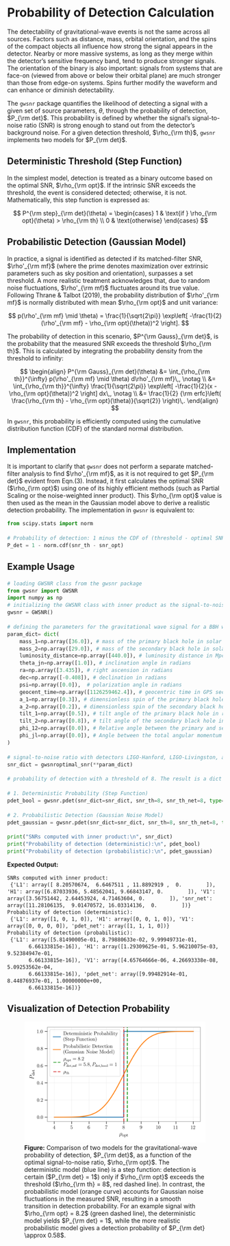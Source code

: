 # Probability of Detection Calculation

The detectability of gravitational-wave events is not the same across all sources. Factors such as distance, mass, orbital orientation, and the spins of the compact objects all influence how strong the signal appears in the detector. Nearby or more massive systems, as long as they merge within the detector’s sensitive frequency band, tend to produce stronger signals. The orientation of the binary is also important: signals from systems that are face-on (viewed from above or below their orbital plane) are much stronger than those from edge-on systems. Spins further modify the waveform and can enhance or diminish detectability.

The `gwsnr` package quantifies the likelihood of detecting a signal with a given set of source parameters, $\theta$, through the probability of detection, $P_{\rm det}$. This probability is defined by whether the signal’s signal-to-noise ratio (SNR) is strong enough to stand out from the detector’s background noise. For a given detection threshold, $\rho_{\rm th}$, `gwsnr` implements two models for $P_{\rm det}$.

## Deterministic Threshold (Step Function)

In the simplest model, detection is treated as a binary outcome based on the optimal SNR, $\rho_{\rm opt}$. If the intrinsic SNR exceeds the threshold, the event is considered detected; otherwise, it is not. Mathematically, this step function is expressed as:

$$
P^{\rm step}_{\rm det}(\theta) =
\begin{cases}
1 & \text{if } \rho_{\rm opt}(\theta) > \rho_{\rm th} \\
0 & \text{otherwise}
\end{cases}
$$


## Probabilistic Detection (Gaussian Model)

In practice, a signal is identified as detected if its matched-filter SNR, $\rho'_{\rm mf}$ (where the prime denotes maximization over extrinsic parameters such as sky position and orientation), surpasses a set threshold. A more realistic treatment acknowledges that, due to random noise fluctuations, $\rho'_{\rm mf}$ fluctuates around its true value. Following Thrane & Talbot (2019), the probability distribution of $\rho'_{\rm mf}$ is normally distributed with mean $\rho_{\rm opt}$ and unit variance:

$$
p(\rho'_{\rm mf} \mid \theta) = \frac{1}{\sqrt{2\pi}} \exp\left[ -\frac{1}{2}(\rho'_{\rm mf} - \rho_{\rm opt}(\theta))^2 \right].
$$

The probability of detection in this scenario, $P^{\rm Gauss}_{\rm det}$, is the probability that the measured SNR exceeds the threshold $\rho_{\rm th}$. This is calculated by integrating the probability density from the threshold to infinity:

$$
\begin{align}
P^{\rm Gauss}_{\rm det}(\theta) &= \int_{\rho_{\rm th}}^{\infty} p(\rho'_{\rm mf} \mid \theta) d\rho'_{\rm mf}\,, \notag \\
&= \int_{\rho_{\rm th}}^{\infty} \frac{1}{\sqrt{2\pi}} \exp\left[ -\frac{1}{2}(x - \rho_{\rm opt}(\theta))^2 \right] dx\,, \notag \\
&= \frac{1}{2} {\rm erfc}\left( \frac{\rho_{\rm th} - \rho_{\rm opt}(\theta)}{\sqrt{2}} \right)\,.
\end{align}
$$

In `gwsnr`, this probability is efficiently computed using the cumulative distribution function (CDF) of the standard normal distribution.


## Implementation

It is important to clarify that `gwsnr` does not perform a separate matched-filter analysis to find $\rho'_{\rm mf}$, as it is not required to get $P_{\rm det}$ evident from Eqn.(3). Instead, it first calculates the optimal SNR ($\rho_{\rm opt}$) using one of its highly efficient methods (such as Partial Scaling or the noise-weighted inner product). This $\rho_{\rm opt}$ value is then used as the mean in the Gaussian model above to derive a realistic detection probability. The implementation in `gwsnr` is equivalent to:

```python
from scipy.stats import norm

# Probability of detection: 1 minus the CDF of (threshold - optimal SNR)
P_det = 1 - norm.cdf(snr_th - snr_opt)
```

## Example Usage

```python
# loading GWSNR class from the gwsnr package
from gwsnr import GWSNR
import numpy as np
# initializing the GWSNR class with inner product as the signal-to-noise ratio type
gwsnr = GWSNR()

# defining the parameters for the gravitational wave signal for a BBH with GW150914 like parameters
param_dict= dict(
    mass_1=np.array([36.0]), # mass of the primary black hole in solar masses
    mass_2=np.array([29.0]), # mass of the secondary black hole in solar masses
    luminosity_distance=np.array([440.0]), # luminosity distance in Mpc
    theta_jn=np.array([1.0]), # inclination angle in radians
    ra=np.array([3.435]), # right ascension in radians
    dec=np.array([-0.408]), # declination in radians
    psi=np.array([0.0]),  # polarization angle in radians
    geocent_time=np.array([1126259462.4]), # geocentric time in GPS seconds
    a_1=np.array([0.3]), # dimensionless spin of the primary black hole
    a_2=np.array([0.2]), # dimensionless spin of the secondary black hole
    tilt_1=np.array([0.5]), # tilt angle of the primary black hole in radians
    tilt_2=np.array([0.8]), # tilt angle of the secondary black hole in radians
    phi_12=np.array([0.0]), # Relative angle between the primary and secondary spin of the binary in radians
    phi_jl=np.array([0.0]), # Angle between the total angular momentum and the orbital angular momentum in radians
)

# signal-to-noise ratio with detectors LIGO-Hanford, LIGO-Livingston, and Virgo with O4 observing run sensitivity
snr_dict = gwsnroptimal_snr(**param_dict)

# probability of detection with a threshold of 8. The result is a dict with keys as detector names and values as the detection probabilities, and also the network detection probability.

# 1. Deterministic Probability (Step Function)
pdet_bool = gwsnr.pdet(snr_dict=snr_dict, snr_th=8, snr_th_net=8, type="bool") 

# 2. Probabilistic Detection (Gaussian Noise Model)
pdet_gaussian = gwsnr.pdet(snr_dict=snr_dict, snr_th=8, snr_th_net=8, type="matched_filter")

print("SNRs computed with inner product:\n", snr_dict)
print("Probability of detection (deterministic):\n", pdet_bool)
print("Probability of detection (probabilistic):\n", pdet_gaussian)
``` 

**Expected Output:**

```
SNRs computed with inner product:
 {'L1': array([ 8.20570674,  6.6467511 , 11.8892919 ,  0.        ]), 'H1': array([6.87033936, 5.48562041, 9.66843147, 0.        ]), 'V1': array([3.56751442, 2.64453924, 4.71463604, 0.        ]), 'snr_net': array([11.28106135,  9.01470572, 16.03314136,  0.        ])}
Probability of detection (deterministic):
 {'L1': array([1, 0, 1, 0]), 'H1': array([0, 0, 1, 0]), 'V1': array([0, 0, 0, 0]), 'pdet_net': array([1, 1, 1, 0])}
Probability of detection (probabilistic):
 {'L1': array([5.81490005e-01, 8.79880633e-02, 9.99949731e-01,
       6.66133815e-16]), 'H1': array([1.29309625e-01, 5.96210075e-03, 9.52384947e-01,
       6.66133815e-16]), 'V1': array([4.65764666e-06, 4.26693338e-08, 5.09253562e-04,
       6.66133815e-16]), 'pdet_net': array([9.99482914e-01, 8.44876937e-01, 1.00000000e+00,
       6.66133815e-16])}
```

## Visualization of Detection Probability

<div align="center">
<figure>
    <img src="_static/pdet_comparison.png" alt="Probability of Detection Comparison" width="600"/>
    <figcaption align="left"><b>Figure:</b> Comparison of two models for the gravitational-wave probability of detection, $P_{\rm det}$, as a function of the optimal signal-to-noise ratio, $\rho_{\rm opt}$. The deterministic model (blue line) is a step function: detection is certain ($P_{\rm det} = 1$) only if $\rho_{\rm opt}$ exceeds the threshold ($\rho_{\rm th} = 8$, red dashed line). In contrast, the probabilistic model (orange curve) accounts for Gaussian noise fluctuations in the measured SNR, resulting in a smooth transition in detection probability. For an example signal with $\rho_{\rm opt} = 8.2$ (green dashed line), the deterministic model yields $P_{\rm det} = 1$, while the more realistic probabilistic model gives a detection probability of $P_{\rm det} \approx 0.58$.
    </figcaption>
</figure>
</div>


<!-- ## Probability of Detection Calculation

The `gwsnr` package provides tools to evaluate the probability of detecting a GW signal, denoted as $P_{\rm det}$. The calculation is based on whether the observed SNR exceeds a specified threshold, $\rho_{\rm th}$, for either individual detectors or a detector network. For most practical applications with Gaussian noise, using an SNR threshold is a reliable (proxy) criterion for detection.

Within gwsnr, two principal approaches are available for computing $P_{\rm det}$: one based on the optimal SNR, $\rho_{\rm opt}$, and another that considers the statistical nature of the matched-filter SNR, $\rho'_{\rm mf}$.

## Detection Probability Using the Optimal SNR

When using the optimal SNR, the detection criterion is straightforward. A signal is considered detected if $\rho_{\rm opt}$ surpasses the threshold $\rho_{\rm th}$. In this case, the detection probability is represented as a step function:

$$
P_{\rm det} = P(\theta\mid \rho_{\rm opt}) =
\begin{cases}
1 & \text{if } \rho_{\rm opt} > \rho_{\rm th}, \\
0 & \text{otherwise},
\end{cases}
$$

where $\theta$ represents the set of parameters for the GW signal.

## Detection Probability with Matched-Filter SNR

For a more realistic scenario, the matched-filter SNR, $\rho'_{\rm mf}$, fluctuates due to noise and follows a normal distribution with mean $\rho_{\rm opt}(\theta)$ and unit variance for a given set of parameters $\theta$. Following [Thrane et al. 2019](https://arxiv.org/abs/1809.02293), the probability density for measuring a particular value $\rho'_{\rm mf}$ is

$$
p(\rho'_{\rm mf} | \theta) = \frac{1}{\sqrt{2\pi}} \exp\left[-\frac{1}{2} \left( \rho'_{\rm mf} - \rho_{\rm opt}(\theta) \right)^2 \right].
$$

The probability that the measured SNR exceeds the threshold, i.e., the probability of detection, is then given by

$$
P_{\rm det} = P(\theta\mid \rho_{\rm opt}) = \int_{\rho_{\rm th}}^{\infty} \frac{1}{\sqrt{2\pi}} \exp\left[ -\frac{1}{2} (x - \rho_{\rm opt}(\theta))^2 \right] dx.
$$

Numerically, the integral for the probability of detection can be evaluated using the cumulative distribution function (CDF) of the standard normal distribution. In practice, this is implemented in `gwsnr` as

```python
P_det = 1 - norm.cdf(snr_th - snr_opt)
```

**Note:** This way of calculating $\rho'_{\rm mf}$ doesn't involve matched-filter SNR calculation, but rather uses the optimal SNR $\rho_{\rm opt}$, which is computed using the noise-weighted inner product method or the Partial Scaling method, and then Pdet is derived from the assumption of Gaussian noise.

## Example Usage

Here is an example of how to compute the probability of detection using `gwsnr`:

```python
# loading GWSNR class from the gwsnr package
import gwsnr
import numpy as np

# initializing the GWSNR class with inner product as the signal-to-noise ratio type
gwsnr = gwsnr.GWSNR(snr_method='inner_product', waveform_approximant='IMRPhenomXPHM')

# defining the parameters for the gravitational wave signal for a BBH with GW150914 like parameters
param_dict= dict(
    mass_1=np.array([36.0]), # mass of the primary black hole in solar masses
    mass_2=np.array([29.0]), # mass of the secondary black hole in solar masses
    luminosity_distance=np.array([440.0]), # luminosity distance in Mpc
    theta_jn=np.array([1.0]), # inclination angle in radians
    ra=np.array([3.435]), # right ascension in radians
    dec=np.array([-0.408]), # declination in radians
    psi=np.array([0.0]),  # polarization angle in radians
    geocent_time=np.array([1126259462.4]), # geocentric time in GPS seconds
    a_1=np.array([0.3]), # dimensionless spin of the primary black hole
    a_2=np.array([0.2]), # dimensionless spin of the secondary black hole
    tilt_1=np.array([0.5]), # tilt angle of the primary black hole in radians
    tilt_2=np.array([0.8]), # tilt angle of the secondary black hole in radians
    phi_12=np.array([0.0]), # Relative angle between the primary and secondary spin of the binary in radians
    phi_jl=np.array([0.0]), # Angle between the total angular momentum and the orbital angular momentum in radians
)

# 
# signal-to-noise ratio with detectors LIGO-Hanford, LIGO-Livingston, and Virgo with O4 observing run sensitivity
snr_dict = gwsnroptimal_snr(**param_dict)

# Calculate the probability of detection with a threshold of 8 for matched filter SNR
pdet = gwsnr.pdet(snr_dict=snr_dict, snr_th=8., snr_th_net=8., type="matched_filter") # or type="bool"
``` -->